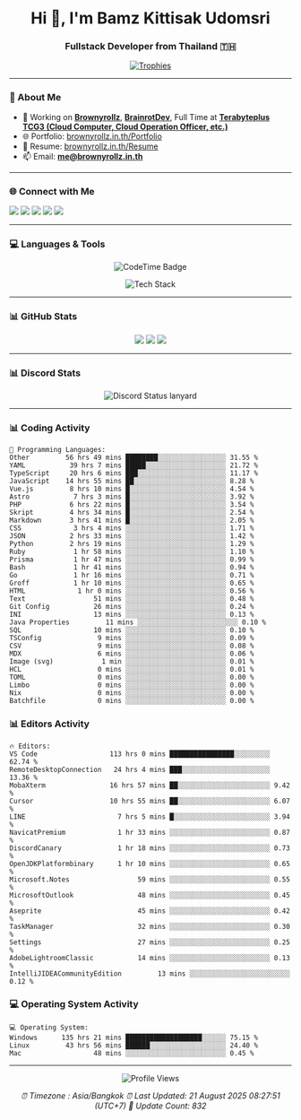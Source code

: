 <h1 align="center">Hi 👋, I'm Bamz Kittisak Udomsri</h1>
<h3 align="center">Fullstack Developer from Thailand 🇹🇭</h3>

<p align="center">
  <a href="https://github.com/ryo-ma/github-profile-trophy">
    <img src="https://github-profile-trophy.vercel.app/?username=brownyroll" alt="Trophies" />
  </a>
</p>

---

### 🔧 About Me

- 🔭 Working on [**Brownyrollz**](https://github.com/Brownyrollz), [**BrainrotDev**](https://github.com/brainrotdev), Full Time at [**Terabyteplus TCG3 (Cloud Computer, Cloud Operation Officer, etc.)**](https://tcloud.in.th)
- 🌐 Portfolio: [brownyrollz.in.th/Portfolio](https://Brownyrollz.in.th/Portfolio)
- 📄 Resume: [brownyrollz.in.th/Resume](https://Brownyrollz.in.th/Resume)
- 📫 Email: **me@brownyrollz.in.th**
---

### 🌐 Connect with Me

<p align="left">
  <a href="https://codepen.io/brownyroll" target="_blank"><img src="https://img.shields.io/badge/CodePen-000?style=for-the-badge&logo=codepen&logoColor=white" /></a>
  <a href="https://fb.com/brownyroll.bbamz" target="_blank"><img src="https://img.shields.io/badge/Facebook-1877F2?style=for-the-badge&logo=facebook&logoColor=white" /></a>
  <a href="https://instagram.com/brownyroll.darkalich" target="_blank"><img src="https://img.shields.io/badge/Instagram-E4405F?style=for-the-badge&logo=instagram&logoColor=white" /></a>
  <a href="https://www.youtube.com/c/brownyrollz" target="_blank"><img src="https://img.shields.io/badge/YouTube-FF0000?style=for-the-badge&logo=youtube&logoColor=white" /></a>
  <a href="https://discord.gg/yyJRFxTXGU" target="_blank"><img src="https://img.shields.io/badge/Discord-5865F2?style=for-the-badge&logo=discord&logoColor=white" /></a>
</p>

---

### 💻 Languages & Tools

<p align="center">
  <img href="https://codetime.dev" alt="CodeTime Badge" src="https://shields.jannchie.com/endpoint?style=flat&color=222&url=https%3A%2F%2Fapi.codetime.dev%2Fv3%2Fusers%2Fshield%3Fuid%3D34055">
  <br/>
  <!--START_SECTION:tech-->
<p align="center">
  <img src="https://skillicons.dev/icons?i=html,css,js,ts,react,nextjs,nodejs,vue,php,laravel,dotnet,django,tailwind,bootstrap,express,arduino,mysql,sqlite,mongodb,nginx,docker,git,linux,figma,postman,astro,bash,bun,cloudflare,discord,discordjs" alt="Tech Stack" />
</p>
<!--END_SECTION:tech-->
</p>

---

### 📊 GitHub Stats

<p align="center">
  <img src="https://github-readme-stats.vercel.app/api?username=brownyroll&show_icons=true" />
  <img src="https://github-readme-stats.vercel.app/api/top-langs/?username=brownyroll&layout=compact" />
  <img src="https://github-readme-streak-stats.herokuapp.com/?user=brownyroll" />
</p>

---

### 📊 Discord Stats

<p align="center">
     <img alt='Discord Status lanyard' src='https://lanyard.cnrad.dev/api/280676963885121536' />
</p>

---

<p align="center">


### 📊 Coding Activity

<!--START_SECTION:waka-->
```text
💬 Programming Languages:
Other         56 hrs 49 mins ████████░░░░░░░░░░░░░░░░░ 31.55 %
YAML           39 hrs 7 mins █████░░░░░░░░░░░░░░░░░░░░ 21.72 %
TypeScript     20 hrs 6 mins ███░░░░░░░░░░░░░░░░░░░░░░ 11.17 %
JavaScript    14 hrs 55 mins ██░░░░░░░░░░░░░░░░░░░░░░░ 8.28 %
Vue.js         8 hrs 10 mins █░░░░░░░░░░░░░░░░░░░░░░░░ 4.54 %
Astro           7 hrs 3 mins █░░░░░░░░░░░░░░░░░░░░░░░░ 3.92 %
PHP            6 hrs 22 mins █░░░░░░░░░░░░░░░░░░░░░░░░ 3.54 %
Skript         4 hrs 34 mins █░░░░░░░░░░░░░░░░░░░░░░░░ 2.54 %
Markdown       3 hrs 41 mins █░░░░░░░░░░░░░░░░░░░░░░░░ 2.05 %
CSS             3 hrs 4 mins ░░░░░░░░░░░░░░░░░░░░░░░░░ 1.71 %
JSON           2 hrs 33 mins ░░░░░░░░░░░░░░░░░░░░░░░░░ 1.42 %
Python         2 hrs 19 mins ░░░░░░░░░░░░░░░░░░░░░░░░░ 1.29 %
Ruby            1 hr 58 mins ░░░░░░░░░░░░░░░░░░░░░░░░░ 1.10 %
Prisma          1 hr 47 mins ░░░░░░░░░░░░░░░░░░░░░░░░░ 0.99 %
Bash            1 hr 41 mins ░░░░░░░░░░░░░░░░░░░░░░░░░ 0.94 %
Go              1 hr 16 mins ░░░░░░░░░░░░░░░░░░░░░░░░░ 0.71 %
Groff           1 hr 10 mins ░░░░░░░░░░░░░░░░░░░░░░░░░ 0.65 %
HTML             1 hr 0 mins ░░░░░░░░░░░░░░░░░░░░░░░░░ 0.56 %
Text                 51 mins ░░░░░░░░░░░░░░░░░░░░░░░░░ 0.48 %
Git Config           26 mins ░░░░░░░░░░░░░░░░░░░░░░░░░ 0.24 %
INI                  13 mins ░░░░░░░░░░░░░░░░░░░░░░░░░ 0.13 %
Java Properties         11 mins ░░░░░░░░░░░░░░░░░░░░░░░░░ 0.10 %
SQL                  10 mins ░░░░░░░░░░░░░░░░░░░░░░░░░ 0.10 %
TSConfig              9 mins ░░░░░░░░░░░░░░░░░░░░░░░░░ 0.09 %
CSV                   9 mins ░░░░░░░░░░░░░░░░░░░░░░░░░ 0.08 %
MDX                   6 mins ░░░░░░░░░░░░░░░░░░░░░░░░░ 0.06 %
Image (svg)            1 min ░░░░░░░░░░░░░░░░░░░░░░░░░ 0.01 %
HCL                   0 mins ░░░░░░░░░░░░░░░░░░░░░░░░░ 0.01 %
TOML                  0 mins ░░░░░░░░░░░░░░░░░░░░░░░░░ 0.00 %
Limbo                 0 mins ░░░░░░░░░░░░░░░░░░░░░░░░░ 0.00 %
Nix                   0 mins ░░░░░░░░░░░░░░░░░░░░░░░░░ 0.00 %
Batchfile             0 mins ░░░░░░░░░░░░░░░░░░░░░░░░░ 0.00 %

```
<!--END_SECTION:waka-->

### 📊 Editors Activity

<!--START_SECTION:editors-->
```text
🔥 Editors:
VS Code                  113 hrs 0 mins ████████████████░░░░░░░░░ 62.74 %
RemoteDesktopConnection   24 hrs 4 mins ███░░░░░░░░░░░░░░░░░░░░░░ 13.36 %
MobaXterm                16 hrs 57 mins ██░░░░░░░░░░░░░░░░░░░░░░░ 9.42 %
Cursor                   10 hrs 55 mins ██░░░░░░░░░░░░░░░░░░░░░░░ 6.07 %
LINE                       7 hrs 5 mins █░░░░░░░░░░░░░░░░░░░░░░░░ 3.94 %
NavicatPremium             1 hr 33 mins ░░░░░░░░░░░░░░░░░░░░░░░░░ 0.87 %
DiscordCanary              1 hr 18 mins ░░░░░░░░░░░░░░░░░░░░░░░░░ 0.73 %
OpenJDKPlatformbinary      1 hr 10 mins ░░░░░░░░░░░░░░░░░░░░░░░░░ 0.65 %
Microsoft.Notes                 59 mins ░░░░░░░░░░░░░░░░░░░░░░░░░ 0.55 %
MicrosoftOutlook                48 mins ░░░░░░░░░░░░░░░░░░░░░░░░░ 0.45 %
Aseprite                        45 mins ░░░░░░░░░░░░░░░░░░░░░░░░░ 0.42 %
TaskManager                     32 mins ░░░░░░░░░░░░░░░░░░░░░░░░░ 0.30 %
Settings                        27 mins ░░░░░░░░░░░░░░░░░░░░░░░░░ 0.25 %
AdobeLightroomClassic           14 mins ░░░░░░░░░░░░░░░░░░░░░░░░░ 0.13 %
IntelliJIDEACommunityEdition         13 mins ░░░░░░░░░░░░░░░░░░░░░░░░░ 0.12 %

```
<!--END_SECTION:editors-->

### 💻 Operating System Activity

<!--START_SECTION:os-->
```text
💻 Operating System:
Windows      135 hrs 21 mins ███████████████████░░░░░░ 75.15 %
Linux         43 hrs 56 mins ██████░░░░░░░░░░░░░░░░░░░ 24.40 %
Mac                  48 mins ░░░░░░░░░░░░░░░░░░░░░░░░░ 0.45 %
```
<!--END_SECTION:os-->
</p>

---

<p align="center">
  <img src="https://komarev.com/ghpvc/?username=brownyroll&label=Profile%20views&color=0e75b6&style=flat" alt="Profile Views" />
</p>

<!-- Metadata -->
<p align="center"> 
    <i>
        ⏰ Timezone : Asia/Bangkok
        ⏰ Last Updated: <!--LAST_UPDATED-->21 August 2025 08:27:51 (UTC+7)<!--END_LAST_UPDATED-->
        🔄️ Update Count: <!--UPDATE_COUNT-->832<!--END_UPDATE_COUNT-->
    </i>
</p>
